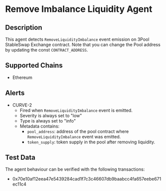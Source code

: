 # Remove Imbalance Liquidity Agent

## Description

This agent detects `RemoveLiquidityImbalance` event emission on 3Pool StableSwap Exchange contract. Note that you can change the Pool address by updating the const `CONTRACT_ADDRESS`.

## Supported Chains

- Ethereum

## Alerts

- CURVE-2
  - Fired when `RemoveLiquidityImbalance` event is emitted.
  - Severity is always set to "low" 
  - Type is always set to "info" 
  - Metadata contains: 
    - `pool_address`: address of the pool contract where `RemoveLiquidityImbalance` event was emitted.
    - `token_supply`: token supply in the pool after removing liquidity.


## Test Data

The agent behaviour can be verified with the following transactions:

- 0x70e10af12eea47e5439284cad1f7c3c46607db9baabcc4fa657eebe671ec11c4


